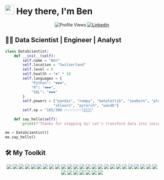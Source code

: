# <img src="https://user-images.githubusercontent.com/42378118/110234147-e3259600-7f4e-11eb-95be-0c4047144dea.gif" width="30"> Hey there, I'm Ben

<div align="center">

![Profile Views](https://komarev.com/ghpvc/?username=7ben18&color=brightgreen)
[![LinkedIn](https://img.shields.io/badge/LinkedIn-0077B5?style=flat-square&logo=linkedin&logoColor=white)](https://www.linkedin.com/in/7ben18/)

</div>

## 👨‍💻 Data Scientist | Engineer | Analyst

```python
class DataScientist:
    def __init__(self):
        self.name = "Ben"
        self.location = "Switzerland"
        self.level = 6
        self.health = "❤️" * 10
        self.languages = {
            "Python": "❤️❤️❤️",
            "R": "❤️❤️❤️",
            "SQL": "❤️❤️❤️"
        }
        self.powers = ["pandas", "numpy", "matplotlib", "seaborn", "plotly", 
                      "sklearn", "pytorch", "wandb"]
        self.xp = "185/300 ✅✅✅✅✅✅🔲🔲🔲🔲"
        
    def say_hello(self):
        print(f"Thanks for stopping by! Let's transform data into insights!")

me = DataScientist()
me.say_hello()
```

## 🛠️ My Toolkit

<p align="center">
  <!-- Programming Languages -->
  <img src="https://img.shields.io/badge/Python-3776AB?style=for-the-badge&logo=python&logoColor=white" />
  <img src="https://img.shields.io/badge/R-276DC3?style=for-the-badge&logo=r&logoColor=white" />
  <img src="https://img.shields.io/badge/SQL-4479A1?style=for-the-badge&logo=postgresql&logoColor=white" />
  
  <!-- Python Data Science Stack -->
  <img src="https://img.shields.io/badge/Pandas-150458?style=for-the-badge&logo=pandas&logoColor=white" />
  <img src="https://img.shields.io/badge/NumPy-013243?style=for-the-badge&logo=numpy&logoColor=white" />
  <img src="https://img.shields.io/badge/scikit--learn-F7931E?style=for-the-badge&logo=scikit-learn&logoColor=white" />
  <img src="https://img.shields.io/badge/PyTorch-EE4C2C?style=for-the-badge&logo=pytorch&logoColor=white" />
  
  <!-- Visualization -->
  <img src="https://img.shields.io/badge/Matplotlib-FF6F00?style=for-the-badge&logo=python&logoColor=white" />
  <img src="https://img.shields.io/badge/Seaborn-3776AB?style=for-the-badge&logo=python&logoColor=white" />
  <img src="https://img.shields.io/badge/Plotly-3F4F75?style=for-the-badge&logo=plotly&logoColor=white" />
  <img src="https://img.shields.io/badge/Dash-008DE4?style=for-the-badge&logo=plotly&logoColor=white" />
  
  <!-- Development Environment -->
  <img src="https://img.shields.io/badge/Jupyter-F37626?style=for-the-badge&logo=jupyter&logoColor=white" />
  <img src="https://img.shields.io/badge/VSCode-007ACC?style=for-the-badge&logo=visualstudiocode&logoColor=white" />
  <img src="https://img.shields.io/badge/UV-FF6B35?style=for-the-badge&logo=python&logoColor=white" />
  <img src="https://img.shields.io/badge/Ruff-D7FF64?style=for-the-badge&logo=python&logoColor=black" />
  
  <!-- Infrastructure & DevOps -->
  <img src="https://img.shields.io/badge/Docker-2496ED?style=for-the-badge&logo=docker&logoColor=white" />
  <img src="https://img.shields.io/badge/Kubernetes-326CE5?style=for-the-badge&logo=kubernetes&logoColor=white" />
  <img src="https://img.shields.io/badge/OpenShift-EE0000?style=for-the-badge&logo=redhatopenshift&logoColor=white" />
  
  <!-- CI/CD -->
  <img src="https://img.shields.io/badge/Jenkins-D24939?style=for-the-badge&logo=jenkins&logoColor=white" />
  <img src="https://img.shields.io/badge/Argo_CD-EF7B4D?style=for-the-badge&logo=argo&logoColor=white" />
  
  <!-- Data & Monitoring -->
  <img src="https://img.shields.io/badge/Mage_AI-8A2BE2?style=for-the-badge&logo=magento&logoColor=white" />
  <img src="https://img.shields.io/badge/Splunk-000000?style=for-the-badge&logo=splunk&logoColor=white" />
  <img src="https://img.shields.io/badge/Grafana-F46800?style=for-the-badge&logo=grafana&logoColor=white" />
  <img src="https://img.shields.io/badge/Prometheus-E6522C?style=for-the-badge&logo=prometheus&logoColor=white" />
  
  <!-- Storage & Registries -->
  <img src="https://img.shields.io/badge/MinIO_S3-C72E29?style=for-the-badge&logo=minio&logoColor=white" />
  <img src="https://img.shields.io/badge/Quay-40B5A8?style=for-the-badge&logo=redhat&logoColor=white" />
  
  <!-- Version Control & Collaboration -->
  <img src="https://img.shields.io/badge/Git-F05032?style=for-the-badge&logo=git&logoColor=white" />
  <img src="https://img.shields.io/badge/Bitbucket-0747a6?style=for-the-badge&logo=bitbucket&logoColor=white" />
  <img src="https://img.shields.io/badge/Jira-0052CC?style=for-the-badge&logo=jira&logoColor=white" />
  <img src="https://img.shields.io/badge/Confluence-172B4D?style=for-the-badge&logo=confluence&logoColor=white" />
  
  <!-- Operating Systems -->
  <img src="https://img.shields.io/badge/Ubuntu-E95420?style=for-the-badge&logo=ubuntu&logoColor=white" />
  <img src="https://img.shields.io/badge/WSL2-4E9A06?style=for-the-badge&logo=linux&logoColor=white" />
</p>
